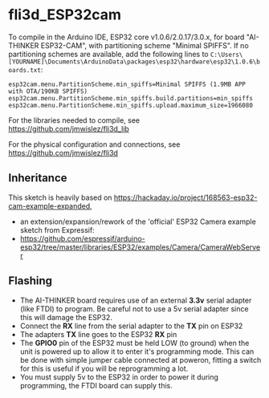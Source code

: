 # fli3d_ESP32cam

To compile in the Arduino IDE, ESP32 core v1.0.6/2.0.17/3.0.x, for board "AI-THINKER ESP32-CAM", with partitioning scheme "Minimal SPIFFS". If no partitioning schemes are available, add the following lines to `C:\Users\[YOURNAME]\Documents\ArduinoData\packages\esp32\hardware\esp32\1.0.6\boards.txt`:

`esp32cam.menu.PartitionScheme.min_spiffs=Minimal SPIFFS (1.9MB APP with OTA/190KB SPIFFS)`
`esp32cam.menu.PartitionScheme.min_spiffs.build.partitions=min_spiffs`
`esp32cam.menu.PartitionScheme.min_spiffs.upload.maximum_size=1966080`

For the libraries needed to compile, see https://github.com/jmwislez/fli3d_lib

For the physical configuration and connections, see https://github.com/jmwislez/fli3d

## Inheritance 

This sketch is heavily based on https://hackaday.io/project/168563-esp32-cam-example-expanded, 
 *  an extension/expansion/rework of the 'official' ESP32 Camera example sketch from Expressif:
 *  https://github.com/espressif/arduino-esp32/tree/master/libraries/ESP32/examples/Camera/CameraWebServer

## Flashing

* The AI-THINKER board requires use of an external **3.3v** serial adapter (like FTDI) to program. Be careful not to use a 5v serial adapter since this will damage the ESP32.
* Connect the **RX** line from the serial adapter to the **TX** pin on ESP32
* The adapters **TX** line goes to the ESP32 **RX** pin
* The **GPIO0** pin of the ESP32 must be held LOW (to ground) when the unit is powered up to allow it to enter it's programming mode. This can be done with simple jumper cable connected at poweron, fitting a switch for this is useful if you will be reprogramming a lot.
* You must supply 5v to the ESP32 in order to power it during programming, the FTDI board can supply this.
